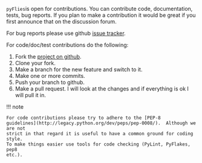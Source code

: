 `pyFlies`is open for contributions. You can contribute code, documentation, tests, bug reports.
If you plan to make a contribution it would be great if you first announce that on the discussion forum.

For bug reports please use github [issue tracker](https://github.com/pyflies/pyflies/issues/).

For code/doc/test contributions do the following:

1. Fork the [project on github](https://github.com/pyflies/pyflies/).
1. Clone your fork.
1. Make a branch for the new feature and switch to it.
1. Make one or more commits.
1. Push your branch to github.
1. Make a pull request. I will look at the changes and if everything is ok I will pull it in.


!!! note

    For code contributions please try to adhere to the [PEP-8
    guidelines](http://legacy.python.org/dev/peps/pep-0008/).  Although we are not
    strict in that regard it is useful to have a common ground for coding style.
    To make things easier use tools for code checking (PyLint, PyFlakes, pep8
    etc.).

